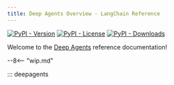 ```yaml
---
title: Deep Agents Overview - LangChain Reference
---
```


[![PyPI - Version](https://img.shields.io/pypi/v/deepagents?label=%20)](https://pypi.org/project/deepagents/#history)
[![PyPI - License](https://img.shields.io/pypi/l/deepagents)](https://opensource.org/licenses/MIT)
[![PyPI - Downloads](https://img.shields.io/pepy/dt/deepagents)](https://pypistats.org/packages/deepagents)

Welcome to the [Deep Agents](https://github.com/langchain-ai/deepagents) reference documentation!

--8<-- "wip.md"

::: deepagents
